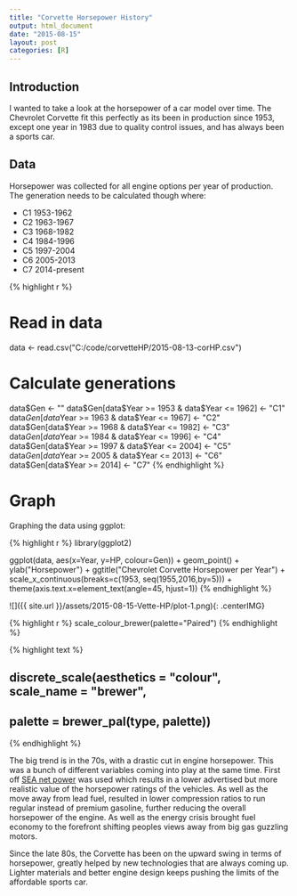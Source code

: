 ```yaml
---
title: "Corvette Horsepower History"
output: html_document
date: "2015-08-15"
layout: post
categories: [R]
---
```


## Introduction

I wanted to take a look at the horsepower of a car model over time.  The Chevrolet Corvette fit this perfectly as its been in production since 1953, except one year in 1983 due to quality control issues, and has always been a sports car.

## Data

Horsepower was collected for all engine options per year of production.  The generation needs to be calculated though where:

*  C1 1953-1962
*  C2 1963-1967
*  C3 1968-1982
*  C4 1984-1996
*  C5 1997-2004
*  C6 2005-2013
*  C7 2014-present


{% highlight r %}
# Read in data
data <- read.csv("C:/code/corvetteHP/2015-08-13-corHP.csv")
# Calculate generations
data$Gen <- ""
data$Gen[data$Year >= 1953 & data$Year <= 1962] <- "C1"
data$Gen[data$Year >= 1963 & data$Year <= 1967] <- "C2"
data$Gen[data$Year >= 1968 & data$Year <= 1982] <- "C3"
data$Gen[data$Year >= 1984 & data$Year <= 1996] <- "C4"
data$Gen[data$Year >= 1997 & data$Year <= 2004] <- "C5"
data$Gen[data$Year >= 2005 & data$Year <= 2013] <- "C6"
data$Gen[data$Year >= 2014] <- "C7"
{% endhighlight %}

# Graph

Graphing the data using ggplot:


{% highlight r %}
library(ggplot2)

ggplot(data, aes(x=Year, y=HP, colour=Gen)) + geom_point() + 
  ylab("Horsepower") + ggtitle("Chevrolet Corvette Horsepower per Year") +
  scale_x_continuous(breaks=c(1953, seq(1955,2016,by=5))) +
  theme(axis.text.x=element_text(angle=45, hjust=1))
{% endhighlight %}

![]({{ site.url }}/assets/2015-08-15-Vette-HP/plot-1.png){: .centerIMG}

{% highlight r %}
  scale_colour_brewer(palette="Paired") 
{% endhighlight %}



{% highlight text %}
## discrete_scale(aesthetics = "colour", scale_name = "brewer", 
##     palette = brewer_pal(type, palette))
{% endhighlight %}

The big trend is in the 70s, with a drastic cut in engine horsepower.  This was a bunch of different variables coming into play at the same time.  First off [SEA net power](https://en.wikipedia.org/wiki/Horsepower#SAE_net_power) was used which results in a lower advertised but more realistic value of the horsepower ratings of the vehicles.  As well as the move away from lead fuel, resulted in lower compression ratios to run regular instead of premium gasoline, further reducing the overall horsepower of the engine.  As well as the energy crisis brought fuel economy to the forefront shifting peoples views away from big gas guzzling motors.

Since the late 80s, the Corvette has been on the upward swing in terms of horsepower, greatly helped by new technologies that are always coming up.  Lighter materials and better engine design keeps pushing the limits of the affordable sports car.
